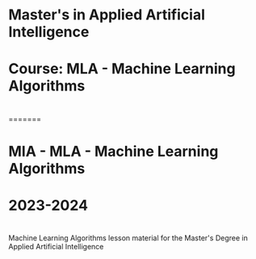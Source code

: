 
# Master's in Applied Artificial Intelligence
#
# Course: MLA - Machine Learning Algorithms
#
=======
# MIA - MLA - Machine Learning Algorithms

# 2023-2024
#
Machine Learning Algorithms lesson material for the Master's Degree in Applied Artificial Intelligence
